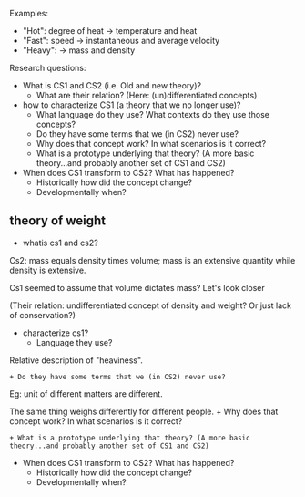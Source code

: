 Examples:
+ "Hot": degree of heat -> temperature and heat
+ "Fast": speed -> instantaneous and average velocity
+ "Heavy": -> mass and density

Research questions:
+ What is CS1 and CS2 (i.e. Old and new theory)?
    + What are their relation? (Here: (un)differentiated concepts)
+ how to characterize CS1 (a theory that we no longer use)?
    + What language do they use? What contexts do they use those concepts?
    + Do they have some terms that we (in CS2) never use?
    + Why does that concept work? In what scenarios is it correct?
    + What is a prototype underlying that theory? (A more basic theory...and probably another set of CS1 and CS2)
+ When does CS1 transform to CS2? What has happened?
    + Historically how did the concept change?
    + Developmentally when?

## theory of weight
+  whatis cs1 and cs2?

Cs2: mass equals density times volume; mass is an extensive quantity while density is extensive.

Cs1 seemed to assume that volume dictates mass? Let's look closer

(Their relation: undifferentiated concept of density and weight? Or just lack of conservation?)

+ characterize cs1?
    + Language they use?
    
Relative description of "heaviness".

    + Do they have some terms that we (in CS2) never use?
    
Eg: unit of different matters are different.

The same thing weighs differently for different people.
    + Why does that concept work? In what scenarios is it correct?

    + What is a prototype underlying that theory? (A more basic theory...and probably another set of CS1 and CS2)
+ When does CS1 transform to CS2? What has happened?
    + Historically how did the concept change?
    + Developmentally when?

